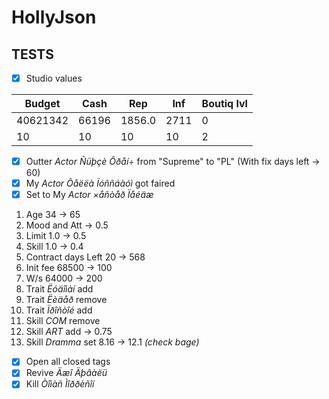 # HollyJson

## TESTS

 - [x] Studio values

|Budget|Cash|Rep|Inf|Boutiq lvl|
|-|-|-|-|-|
|40621342|66196|1856.0|2711|0|
|10|10|10|10|2|

- [x] Outter *Actor* *Ñüþçè Ôðåí÷* from "Supreme" to "PL" (With fix days left -> 60)
- [x] My *Actor* *Õåëëà Íóññáàóì* got faired
- [x] Set to My *Actor* *×åñòåð Ïåéäæ*

1. Age 34 -> 65
1. Mood and Att -> 0.5
1. Limit 1.0 -> 0.5
1. Skill 1.0 -> 0.4
1. Contract days Left 20 -> 568
1. Init fee 68500 -> 100
1. W/s 64000 -> 200
1. Trait *Ëóäîìàí* add
1. Trait *Ëèäåð* remove
1. Trait *Ïðîñòîé* add
1. Skill *COM* remove
1. Skill *ART* add -> 0.75
1. Skill *Dramma* set 8.16 -> 12.1 *(check bage)*

- [x] Open all closed tags
- [x] Revive *Äæî Äþâàëü*
- [x] Kill *Òîìàñ Ìîððèñîí*
